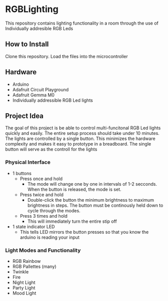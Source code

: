 # RGBLighting
This repository contains lighting functionality in a room through the use of Individually addresible RGB Leds

## How to Install
Clone this repository. Load the files into the microcontroller

## Hardware
- Arduino
- Adafruit Circuit Playground
- Adafruit Gemma M0
- Individually addressible RGB Led lights

## Project Idea
The goal of this project is be able to control multi-funcitonal RGB Led lights quickly and easily. The entire setup process should take under 10 minutes.
The lights are controlled by a single button. This minimizes the hardware complexity and makes it easy to prototype in a breadboard. The single button will serve as the controll for the lights

### Physical Interface
- 1 buttons
  - Press once and hold 
     - The mode will change one by one in intervals of 1-2 secconds. When the button is released, the mode is set.
  - Press twice and hold
    - Double-click the button the minimum brightness to maximum brightness in steps. The button must be continously held down to cycle through the modes.
  - Press 3 times and hold
    - This will immediately turn the entire stip off
- 1 state indicator LED 
  -  This tells LED mirrors the button presses so that you know the arduino is reading your input 

### Light Modes and Functionality
- RGB Rainbow
- RGB Pallettes (many)
- Twinkle
- Fire
- Night Light
- Party Light
- Mood Light
